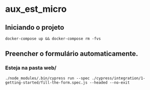 # aux_est_micro

## Iniciando o projeto

```
docker-compose up && docker-compose rm -fvs
```

## Preencher o formulário automaticamente.

### Esteja na pasta web/

```
./node_modules/.bin/cypress run --spec ./cypress/integration/1-getting-started/fill-the-form.spec.js --headed --no-exit
```
